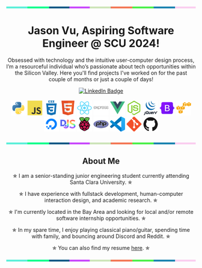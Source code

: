 <img src="./.github/workflows/banner_strip.png" width="100%" height="5px">
<div id="header" align="center"> 
  <div id="name" align="center">
    <h1>Jason Vu, Aspiring Software Engineer @ SCU 2024!</h1>
  </div>
  <div id="initial-comment" align="center">
    <p>Obsessed with technology and the intuitive user-computer design process, I’m a resourceful individual who’s passionate about tech opportunities within the Silicon Valley. Here you'll find projects I've worked on for the past couple of months or just a couple of days!</p>
  </div>
  <div id="badges" align="center">
    <div id="links">
      <a href="https://www.linkedin.com/in/jason-anh-vu/">
        <img src="https://img.shields.io/badge/LinkedIn-blue?style=for-the-badge&logo=linkedin&logoColor=white" alt="LinkedIn Badge"/>
      </a> 
    </div> 
  </div>
  <br>
  <div id="languages" align="center">
    <img src="https://github.com/devicons/devicon/blob/master/icons/python/python-original.svg" title="Python" alt="Python" width="40" height="40"/>
    <img src="https://github.com/devicons/devicon/blob/master/icons/javascript/javascript-original.svg" title="JavaScript" alt="JavaScript" width="40" height="40"/>
    <img src="https://github.com/devicons/devicon/blob/master/icons/css3/css3-plain-wordmark.svg"  title="CSS3" alt="CSS" width="40" height="40"/>
    <img src="https://github.com/devicons/devicon/blob/master/icons/html5/html5-original.svg" title="HTML5" alt="HTML" width="40" height="40"/>
    <img src="https://github.com/devicons/devicon/blob/master/icons/react/react-original.svg" title="React" alt="React" width="40" height="40"/>
    <img src="https://github.com/devicons/devicon/blob/master/icons/express/express-original-wordmark.svg" title="Express" alt="Express" width="40" height="40"/>
<img src="https://github.com/devicons/devicon/blob/master/icons/vuejs/vuejs-original.svg" title="Vue" alt="Vue" width="40" height="40"/>
    <img src="https://github.com/devicons/devicon/blob/master/icons/nodejs/nodejs-original.svg" title="NodeJS" alt="NodeJS" width="40" height="40"/>
    <img src="https://github.com/devicons/devicon/blob/master/icons/jquery/jquery-original-wordmark.svg" title="jQuery" alt="jQuery" width="40" height="40"/>
    <img src="https://github.com/devicons/devicon/blob/master/icons/bootstrap/bootstrap-original.svg" title="Bootstrap" alt="Bootstrap" width="40" height="40"/>
    <img src="https://github.com/devicons/devicon/blob/master/icons/amazonwebservices/amazonwebservices-original.svg" title="Amazon Web Services"  alt="Amazon Web Services" width="40" height="40"/>
    <img src="https://github.com/devicons/devicon/blob/master/icons/digitalocean/digitalocean-original.svg" title="DigitalOcean" alt="DigitalOcean" width="40" height="40"/>
<img src="https://github.com/devicons/devicon/blob/master/icons/discordjs/discordjs-original.svg" title="Discord JS" alt="Discord JS" width="40" height="40"/>
<img src="https://github.com/devicons/devicon/blob/master/icons/raspberrypi/raspberrypi-original.svg" title="Raspberry Pi" alt="Raspberry Pi" width="40" height="40"/>
    
<img src="https://github.com/devicons/devicon/blob/master/icons/php/php-original.svg" title="PHP" alt="PHP" width="40" height="40"/> 
<img src="https://github.com/devicons/devicon/blob/master/icons/vscode/vscode-original.svg" title="VSCode" alt="VSCode" width="40" height="40"/>
<img src="https://github.com/devicons/devicon/blob/master/icons/git/git-original.svg" title="Git" alt="Git" width="40" height="40"/>
<img src="https://github.com/devicons/devicon/blob/master/icons/github/github-original.svg" title="Github" alt="Github" width="40" height="40"/>
   </div>
</div>
<br>
<img src="./.github/workflows/banner_strip.png" width="100%" height="5px">
<div id="about" align="center">
  <h2>About Me</h2>
  <div id="list">
     <p>✯ I am a senior-standing junior engineering student currently attending Santa Clara University. ✯</p>
     <p>✯ I have experience with fullstack development, human-computer interaction design, and academic research. ✯</p>
     <p>✯ I'm currently located in the Bay Area and looking for local and/or remote software internship opportunities. ✯</p>
     <p>✯ In my spare time, I enjoy playing classical piano/guitar, spending time with family, and bouncing around Discord and Reddit. ✯</p>
     <p>✯ You can also find my resume
      <a href="https://javab3ans.github.io/portfolio/jason-vu-resume.pdf">here</a>. ✯
     </p>
  </div>
<img src="./.github/workflows/banner_strip.png" width="100%" height="5px">
